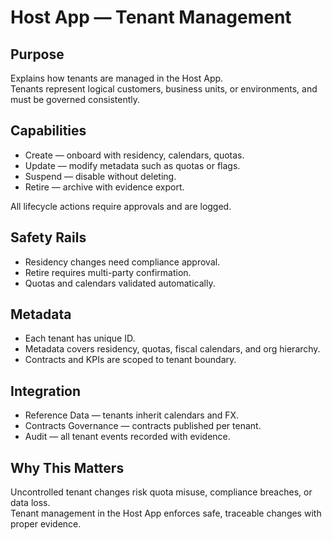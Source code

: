 # Host App — Tenant Management

## Purpose
Explains how tenants are managed in the Host App.  
Tenants represent logical customers, business units, or environments, and must be governed consistently.

## Capabilities
- Create — onboard with residency, calendars, quotas.  
- Update — modify metadata such as quotas or flags.  
- Suspend — disable without deleting.  
- Retire — archive with evidence export.  

All lifecycle actions require approvals and are logged.

## Safety Rails
- Residency changes need compliance approval.  
- Retire requires multi-party confirmation.  
- Quotas and calendars validated automatically.  

## Metadata
- Each tenant has unique ID.  
- Metadata covers residency, quotas, fiscal calendars, and org hierarchy.  
- Contracts and KPIs are scoped to tenant boundary.  

## Integration
- Reference Data — tenants inherit calendars and FX.  
- Contracts Governance — contracts published per tenant.  
- Audit — all tenant events recorded with evidence.  

## Why This Matters
Uncontrolled tenant changes risk quota misuse, compliance breaches, or data loss.  
Tenant management in the Host App enforces safe, traceable changes with proper evidence.
